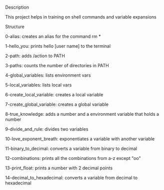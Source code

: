 Description

This project helps in training on shell commands and variable expansions



Structure

0-alias: creates an alias for the command rm *

1-hello_you: prints hello [user name] to the terminal

2-path: adds /action to PATH

3-paths: counts the number of directories in PATH

4-global_variables: lists environment vars

5-local_variables: lists local vars

6-create_local_variable: creates a local variable

7-create_global_variable: creates a global variable

8-true_knowledge: adds a number and a environment variable that holds a number

9-divide_and_rule: divides two variables

10-love_exponent_breath: exponentiates a variable with another variable

11-binary_to_decimal: converts a variable from binary to decimal

12-combinations: prints all the combinations from a-z except "oo"

13-print_float: prints a number with 2 decimal points

14-decimal_to_hexadecimal: converts a variable from decimal to hexadecimal
